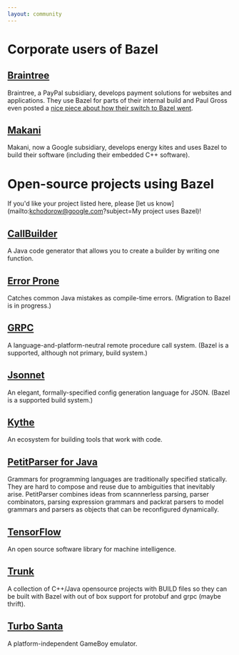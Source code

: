 ```yaml
---
layout: community
---
```


# Corporate users of Bazel

## [Braintree](https://www.braintreepayments.com)

Braintree, a PayPal subsidiary, develops payment solutions for websites and
applications. They use Bazel for parts of their internal build and Paul Gross
even posted a [nice piece about how their switch to
Bazel went](https://www.pgrs.net/2015/09/01/migrating-from-gradle-to-bazel/).

## [Makani](https://www.google.com/makani)

Makani, now a Google subsidiary, develops energy kites and uses
Bazel to build their software (including their embedded C++ software).

# Open-source projects using Bazel

If you'd like your project listed here, please
[let us know](mailto:kchodorow@google.com?subject=My project uses Bazel)!

## [CallBuilder](https://github.com/google/CallBuilder)

A Java code generator that allows you to create a builder by writing one
function.

## [Error Prone](https://github.com/google/error-prone)

Catches common Java mistakes as compile-time errors. (Migration to Bazel is
in progress.)

## [GRPC](http://www.grpc.io)

A language-and-platform-neutral remote procedure call system. (Bazel is a
supported, although not primary, build system.)

## [Jsonnet](http://google.github.io/jsonnet/doc/)

An elegant, formally-specified config generation language for JSON. (Bazel is a
supported build system.)

## [Kythe](https://github.com/google/kythe)

An ecosystem for building tools that work with code.

## [PetitParser for Java](https://github.com/petitparser/java-petitparser)

Grammars for programming languages are traditionally specified statically. They
are hard to compose and reuse due to ambiguities that inevitably arise.
PetitParser combines ideas from scannnerless parsing, parser combinators,
parsing expression grammars and packrat parsers to model grammars and parsers
as objects that can be reconfigured dynamically.

## [TensorFlow](http://tensorflow.org)

An open source software library for machine intelligence.

## [Trunk](https://github.com/mzhaom/trunk)

A collection of C++/Java opensource projects with BUILD files so they
can be built with Bazel with out of box support for protobuf and
grpc (maybe thrift).

## [Turbo Santa](https://github.com/turbo-santa/turbo-santa-common)

A platform-independent GameBoy emulator.
